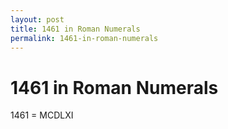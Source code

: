 ```yaml
---
layout: post
title: 1461 in Roman Numerals
permalink: 1461-in-roman-numerals
---
```


# 1461 in Roman Numerals

1461 = MCDLXI
